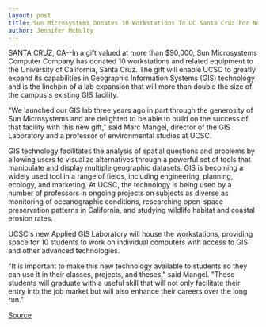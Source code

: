 ```yaml
---
layout: post
title: Sun Microsystems Donates 10 Workstations To UC Santa Cruz For New Specialized Computing Lab
author: Jennifer McNulty
---
```


SANTA CRUZ, CA--In a gift valued at more than $90,000, Sun Microsystems  Computer Company has donated 10 workstations and related equipment to  the University of California, Santa Cruz. The gift will enable UCSC to greatly  expand its capabilities in Geographic Information Systems (GIS) technology  and is the linchpin of a lab expansion that will more than double the size of  the campus's existing GIS facility.

"We launched our GIS lab three years ago in part through the generosity  of Sun Microsystems and are delighted to be able to build on the success of  that facility with this new gift," said Marc Mangel, director of the GIS  Laboratory and a professor of environmental studies at UCSC.

GIS technology facilitates the analysis of spatial questions and  problems by allowing users to visualize alternatives through a powerful set  of tools that manipulate and display multiple geographic datasets. GIS is  becoming a widely used tool in a range of fields, including engineering,  planning, ecology, and marketing. At UCSC, the technology is being used by a  number of professors in ongoing projects on subjects as diverse as  monitoring of oceanographic conditions, researching open-space  preservation patterns in California, and studying wildlife habitat and  coastal erosion rates.

UCSC's new Applied GIS Laboratory will house the workstations,  providing space for 10 students to work on individual computers with access  to GIS and other advanced technologies.

"It is important to make this new technology available to students so  they can use it in their classes, projects, and theses," said Mangel. "These  students will graduate with a useful skill that will not only facilitate their  entry into the job market but will also enhance their careers over the long  run."

[Source](http://www1.ucsc.edu/news_events/press_releases/archive/97-98/01-98/012898-Sun_Microsystems_do.html "Permalink to 012898-Sun_Microsystems_do")
